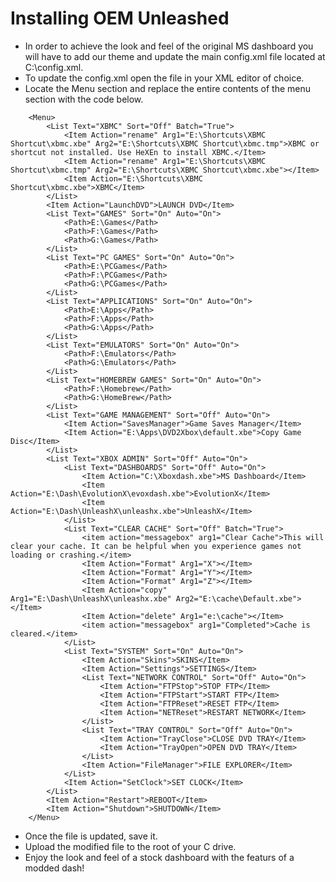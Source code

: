 # Installing OEM Unleashed
 - In order to achieve the look and feel of the original MS dashboard you will have to add our theme and update the main config.xml file located at C:\config.xml.
 - To update the config.xml open the file in your XML editor of choice.
 - Locate the Menu section and replace the entire contents of the menu section with the code below.
```
	<Menu>
		<List Text="XBMC" Sort="Off" Batch="True">
			<Item Action="rename" Arg1="E:\Shortcuts\XBMC Shortcut\xbmc.xbe" Arg2="E:\Shortcuts\XBMC Shortcut\xbmc.tmp">XBMC or shortcut not installed. Use HeXEn to install XBMC.</Item>
			<Item Action="rename" Arg1="E:\Shortcuts\XBMC Shortcut\xbmc.tmp" Arg2="E:\Shortcuts\XBMC Shortcut\xbmc.xbe"></Item>
			<Item Action="E:\Shortcuts\XBMC Shortcut\xbmc.xbe">XBMC</Item>
		</List>
		<Item Action="LaunchDVD">LAUNCH DVD</Item>
		<List Text="GAMES" Sort="On" Auto="On">
			<Path>E:\Games</Path>
			<Path>F:\Games</Path>
			<Path>G:\Games</Path>
		</List>
		<List Text="PC GAMES" Sort="On" Auto="On">
			<Path>E:\PCGames</Path>
			<Path>F:\PCGames</Path>
			<Path>G:\PCGames</Path>
		</List>
		<List Text="APPLICATIONS" Sort="On" Auto="On">
			<Path>E:\Apps</Path>
			<Path>F:\Apps</Path>
			<Path>G:\Apps</Path>
		</List>
		<List Text="EMULATORS" Sort="On" Auto="On">
			<Path>F:\Emulators</Path>
			<Path>G:\Emulators</Path>
		</List>
		<List Text="HOMEBREW GAMES" Sort="On" Auto="On">
			<Path>F:\Homebrew</Path>
			<Path>G:\HomeBrew</Path>
		</List>
		<List Text="GAME MANAGEMENT" Sort="Off" Auto="On">
			<Item Action="SavesManager">Game Saves Manager</Item>
			<Item Action="E:\Apps\DVD2Xbox\default.xbe">Copy Game Disc</Item>
		</List>
		<List Text="XBOX ADMIN" Sort="Off" Auto="On">
			<List Text="DASHBOARDS" Sort="Off" Auto="On">
				<Item Action="C:\Xboxdash.xbe">MS Dashboard</Item>
				<Item Action="E:\Dash\EvolutionX\evoxdash.xbe">EvolutionX</Item>
				<Item Action="E:\Dash\UnleashX\unleashx.xbe">UnleashX</Item>
			</List>
			<List Text="CLEAR CACHE" Sort="Off" Batch="True">
				<item action="messagebox" arg1="Clear Cache">This will clear your cache. It can be helpful when you experience games not loading or crashing.</item>
				<Item Action="Format" Arg1="X"></Item>
				<Item Action="Format" Arg1="Y"></Item>
				<Item Action="Format" Arg1="Z"></Item>
				<Item Action="copy" Arg1="E:\Dash\UnleashX\unleashx.xbe" Arg2="E:\cache\Default.xbe"></Item>
				<Item Action="delete" Arg1="e:\cache"></Item>
				<item action="messagebox" arg1="Completed">Cache is cleared.</item>
			</List>
			<List Text="SYSTEM" Sort="On" Auto="On">
				<Item Action="Skins">SKINS</Item>
				<Item Action="Settings">SETTINGS</Item>
				<List Text="NETWORK CONTROL" Sort="Off" Auto="On">
					<Item Action="FTPStop">STOP FTP</Item>
					<Item Action="FTPStart">START FTP</Item>
					<Item Action="FTPReset">RESET FTP</Item>
					<Item Action="NETReset">RESTART NETWORK</Item>
				</List>
				<List Text="TRAY CONTROL" Sort="Off" Auto="On">
					<Item Action="TrayClose">CLOSE DVD TRAY</Item>
					<Item Action="TrayOpen">OPEN DVD TRAY</Item>
				</List>
				<Item Action="FileManager">FILE EXPLORER</Item>
			</List>
			<Item Action="SetClock">SET CLOCK</Item>
		</List>
		<Item Action="Restart">REBOOT</Item>
		<Item Action="Shutdown">SHUTDOWN</Item>
	</Menu>
```
 - Once the file is updated, save it.
 - Upload the modified file to the root of your C drive.
  - Enjoy the look and feel of a stock dashboard with the featurs of a modded dash!